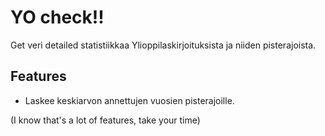 # YO check!!

Get veri detailed statistiikkaa Ylioppilaskirjoituksista ja niiden pisterajoista.

## Features

- Laskee keskiarvon annettujen vuosien pisterajoille.

(I know that's a lot of features, take your time) 

